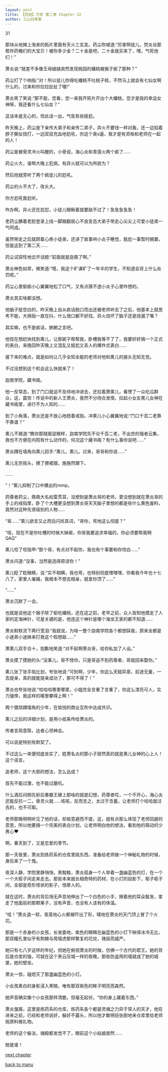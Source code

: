 ```yaml
---
layout: post
title: 【完结】万世 第二卷 Chapter 32
author: 三山归来客
---
```




31<br><br>  那块从地摊上淘来的拓片里面有天火三玄变。药尘吹嘘道:“厉害啊徒儿，焚炎谷那帮炸药桶们的大宝贝！被你多少金？二十金是吧，二十金就买来了，嘿，气死他们！”<br><br>  萧炎说:“就差不多像王母娘娘突然发现桃园的蟠桃被猴子偷了那种？”<br><br>  药尘打了个响指:“对！所以徒儿你得吃蟠桃不吐桃子核，不然马上就会有七仙女啊什么的，过来和你拉拉扯扯了喔!”<br><br>  萧炎笑了笑说:“那不能，您看，您一来我开拓片开出个大蟠桃，您才是我的幸运女神呀，我还看什么七仙女？”<br><br>  这话本是无心的，但此话一出，气氛有些尴尬。<br><br>  昨天晚上，药尘座下亲传大弟子和亲传二弟子，异火不要钱一样对轰，还一边掐着脖子撕扯扭打，一边双目充血地尬吼，你这个臭s逼，我才是有资格和老师在一起的人！<br><br>  药尘是被骨灵冷火叫醒的，小骨说，海心炎和青莲火两个疯了……<br><br>  药尘火大，谁啊大晚上犯病，有异火就可以为所欲为？<br><br>  然后他就旁听了两个疯徒儿的尬吼。<br><br>  药尘的火不大了，改头大。<br><br>  你方尬吼我尬听。<br><br>  咋办啊，异火还在尬怼，小徒儿眼瞅着就要敌不过了！急急急急急！<br><br>  老药尘腆着老脸登录上线一脚踹翻居心不良变态大弟子带走心尖尖上可爱小徒弟一气呵成。<br><br>  虽然带走之后就顾着心疼小徒弟，还讲了故事哄小炎子睡觉，尴尬一事暂时搁置，但是这到了第二天……<br><br>  药尘试探性地岔开话题:“前面就是迦南了啊。”<br><br>  萧炎神色如常，微笑道:“嗯，我这个旷课旷了一年半的学生，不知道会背上什么处罚呢。”<br><br>  药尘心里偷偷小心翼翼地松了口气，又有点猜不透小炎子心里咋想的。<br><br>  萧炎其实啥都没想。<br><br>  他脑子挺空白的，昨天晚上自从疯话脱口而出还被老师听去了之后，他基本上就思考不能，大拇指一直在抖，什么借口都不好找，异火烧坏了脑子还是烧漏了嘴？<br><br>  其实嘛，也不是疯话，肺腑之言吧。<br><br>  他现在想赶快找到熏儿，让那妮子帮帮我，卧槽我等不了了，我要好好搞一个正式的表白，来挽回昨天晚上又混乱又尴尬又丢人的爆炸式表白……<br><br>  接下来的难点，就是如何让几乎全知全能的老师对他和熏儿的接头无知无觉。<br><br>  不过没想到这个机会这么快就来了！<br><br>  迦南学院，藏书阁。<br><br>  他一反常态，到了门口就迫不及待地冲进去，还拉着萧熏儿，看愣了一众吃瓜群众，这，震惊！传说中的新人王萧炎，竟然不分场合发情，拉起小女友熏儿女神在藏书阁里，进行不为人知的……<br><br>  到了小角落，萧炎还是不放心地捂着戒指，冲熏儿小心翼翼地说:“门口千百二老靠不靠谱？”<br><br>  熏儿不屑道:“瞧你那贼眉鼠眼样，迦南学院先不论千百二老，不出世的强者云集，我也不方便在内院有什么动作的，何况这个藏书阁？有什么事你说吧……”<br><br>  萧炎蹲在墙角向熏儿招手:“熏儿，熏儿，过来，哥哥和你说……”<br><br>  熏儿无奈摇头，撩了撩裙摆，施施然蹲下。<br><br>  ……<br><br>  “！”熏儿抑制了口中爆出的mmp。<br><br>  药尊者药尘，鼎鼎大名如雷贯耳，没想到是萧炎哥的老师，更没想到就在萧炎哥的手上的戒指里，卧了个大槽更没想到萧炎哥天天脑子里想的都是些什么黄色废料，竟然对这种先贤级别的人物……<br><br>  “哥……”熏儿欲言又止而后闪烁其词，“哥你，弯地这么彻底？”<br><br>  “哇，现在不是你吐槽的时候大妹砸，你哥我要追求幸福的，你必须要帮我啊QAQ”<br><br>  熏儿咬了咬指甲:“那个哥，有点对不起你，我也有个事要和你坦白……”<br><br>  萧炎问道:“没事，当然是选择原谅你！”<br><br>  熏儿眨了眨眼睛，说:“实不相瞒，我也弯，也特别彻底嘿嘿嘿，你看我今年也十七八了，家里人催婚，我根本不想去相亲，就拿你顶了……”<br><br>  “……”<br><br>  萧炎沉默了一会。<br><br>  也就是说他这个猴子除了偷吃蟠桃，还在这之前，老早之前，众人皆知他摸走了人家的定海神针，可是关键的是，他连这个神针是哪个海龙王家的都不知道……<br><br>  萧炎默默流下两行宽泪:“我就说，为啥一整个迦南学院各个都想踩我，原来全都是小迷弟小迷妹来打我这个假想敌……”<br><br>  萧熏儿双手合十，抱歉地笑道:“对不起啊萧炎哥，给你私加了人设。”<br><br>  萧炎摸了摸她的头:“没事儿，哥不怪你，只是哥追不到药尊者，哥就回来娶你。”<br><br>  熏儿张了张手指比划，夸张地说:“可别啊，少年，你这么天赋异禀，前途无量，一去提亲，真的就能提亲成功了，那可不得了！”<br><br>  萧炎也夸张地说:“哈哈哈哪里哪里，小姐完全言重了言重了，你这么漂亮可人，实力强悍，我这样的哪里攀得上啊！”<br><br>  两个猥琐蹲墙角的少年，在愉悦的商业互吹中达成共识。<br><br>  熏儿之后的详细计划，是用小纸条传给萧炎的。<br><br>  传者言简意赅，达者心领神会。<br><br>  可以说是特别有默契了。<br><br>  不过这么一来便彻底坐实了，姓萧名炎的那小子居然真的就是熏儿女神的心上人！这个谣言。<br><br>  追老师，这个大胆的想法，怎么达成？<br><br>  首先不能过激，也不能过磨叽。<br><br>  什么酒后闷倒先斩后奏霸王硬上那啥的就是幻想，药尊者哎，一个不开心，海心炎还能反抗一二，骨灵火就……咳咳，反而言之，太过于含蓄，让老师打个哈哈就过去的，也不可取。<br><br>  老师那晚明明听见了他的话，却故意避而不提，这，就有点那么体现了老师回避的意思，所以他要搞一个完美的表白计划，让老师明白他的想法，看到他的萌动的少男心♥<br><br>  啊，春天到了，又是恋爱的季节。<br><br>  那一天夜里，萧炎到炼药系的仓库里挑东西，准备给老师做一个神秘礼物的时候，身后来了一个鬼。<br><br>  夜深人静，学院里静悄悄，黑黢黢，萧炎孤身一个人举着一盏幽蓝色的灯，在一个一个大柜子间走来走去。那些本来就长相奇特的药材，在小灯的投影下，柜子柜子间，全部是奇形怪状的影子，怪瘆人的。<br><br>  就在这时，萧炎的背后悄无声息地伸出了一个白色的小手，擦着他的耳朵鬓发，拿走了他面前的那颗果子，没有声音，也没有人该有的体温。<br><br>  “哇！”萧炎退一软，青莲地心火都被吓出了形，噗地在萧炎的天门顶上冒了个火花。<br><br>  那是一个赤身的小女孩，长发委地，紫色的眼睛在幽蓝色的小灯下映得冰冷无比，那双瞳孔里似乎有荆棘与爬墙虎那样繁复的花纹，瑰丽而威严。<br><br>  她只有七八岁这样的年纪，但她在俯视萧炎的时候，仿佛一个古代的君王。她的背后是仓库的强，可就在这个黑云压城一样的夜晚，那些防盗用的墙就成了她的城堡，她的壁垒。<br><br>  萧炎一惊，碰熄灭了那盏幽蓝色的小灯。<br><br>  小女孩素白的身影浸入黑暗，唯有那双紫色的眸子明亮而森然。<br><br>  她声音确实像个小女孩那样清脆，但毫无起伏，“你的身上藏着东西。”<br><br>  萧炎皱眉，这里是炼药系的仓库，炼药系各个都是灵魂之力异于常人的天才，他在进来之前，已经和老师说好，躲好不露头，所以他才敢明目张胆地来仓库里给老师挑原料做礼物。<br><br>  老师的这个躲法，魂殿都发觉不了，眼前这个小姑娘居然……<br><br>  她是谁！

[next chapter](https://allforyanchen.github.io/2020/07/19/post-44-chapter-33.html)

[back to manu](https://allforyanchen.github.io/2020/07/19/post-44.html)
